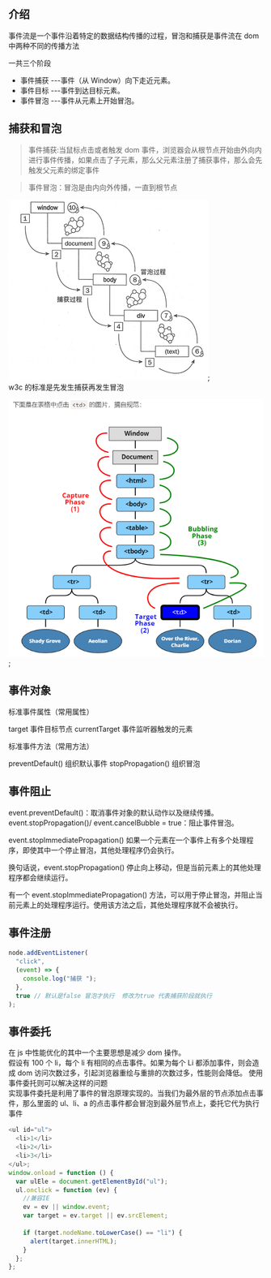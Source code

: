 ## 介绍

事件流是一个事件沿着特定的数据结构传播的过程，冒泡和捕获是事件流在 dom 中两种不同的传播方法

一共三个阶段

- 事件捕获 ---事件（从 Window）向下走近元素。
- 事件目标 ---事件到达目标元素。
- 事件冒泡 ---事件从元素上开始冒泡。

## 捕获和冒泡

> 事件捕获:当鼠标点击或者触发 dom 事件，浏览器会从根节点开始由外向内进行事件传播，如果点击了子元素，那么父元素注册了捕获事件，那么会先触发父元素的绑定事件

> 事件冒泡：冒泡是由内向外传播，一直到根节点

![avatar](img/319.png);  
w3c 的标准是先发生捕获再发生冒泡

![avatar](img/07.png);

## 事件对象

标准事件属性（常用属性）

target 事件目标节点
currentTarget 事件监听器触发的元素

标准事件方法（常用方法）

preventDefault() 组织默认事件
stopPropagation() 组织冒泡

## 事件阻止

event.preventDefault()：取消事件对象的默认动作以及继续传播。
event.stopPropagation()/ event.cancelBubble = true：阻止事件冒泡。

event.stopImmediatePropagation()
如果一个元素在一个事件上有多个处理程序，即使其中一个停止冒泡，其他处理程序仍会执行。

换句话说，event.stopPropagation() 停止向上移动，但是当前元素上的其他处理程序都会继续运行。

有一个 event.stopImmediatePropagation() 方法，可以用于停止冒泡，并阻止当前元素上的处理程序运行。使用该方法之后，其他处理程序就不会被执行。

## 事件注册

```js
node.addEventListener(
  "click",
  (event) => {
    console.log("捕获 ");
  },
  true // 默认是false 冒泡才执行  修改为true 代表捕获阶段就执行
);
```

## 事件委托

在 js 中性能优化的其中一个主要思想是减少 dom 操作。  
假设有 100 个 li，每个 li 有相同的点击事件。如果为每个 Li 都添加事件，则会造成 dom 访问次数过多，引起浏览器重绘与重排的次数过多，性能则会降低。 使用事件委托则可以解决这样的问题  
实现事件委托是利用了事件的冒泡原理实现的。当我们为最外层的节点添加点击事件，那么里面的 ul、li、a 的点击事件都会冒泡到最外层节点上，委托它代为执行事件

```js
<ul id="ul">
  <li>1</li>
  <li>2</li>
  <li>3</li>
</ul>;
window.onload = function () {
  var ulEle = document.getElementById("ul");
  ul.onclick = function (ev) {
    //兼容IE
    ev = ev || window.event;
    var target = ev.target || ev.srcElement;

    if (target.nodeName.toLowerCase() == "li") {
      alert(target.innerHTML);
    }
  };
};
```
